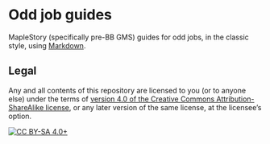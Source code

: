 # Odd job guides

MapleStory (specifically pre-BB GMS) guides for odd jobs, in the classic style,
using [Markdown](https://en.wikipedia.org/wiki/Markdown).

## Legal

Any and all contents of this repository are licensed to you (or to anyone else)
under the terms of [version 4.0 of the Creative Commons Attribution-ShareAlike
license](https://creativecommons.org/licenses/by-sa/4.0/), or any later version
of the same license, at the licensee&rsquo;s option.

[![CC BY-SA 4.0+](https://i.creativecommons.org/l/by-sa/4.0/88x31.png
"CC BY-SA 4.0+")](https://creativecommons.org/licenses/by-sa/4.0/)
